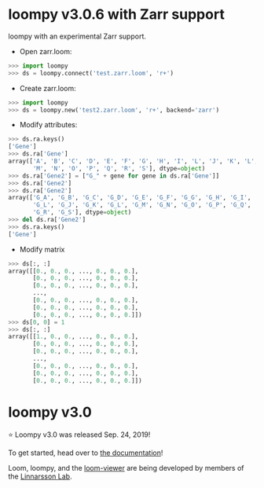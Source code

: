 # loompy v3.0.6 with Zarr support

loompy with an experimental Zarr support.

- Open zarr.loom:
```python
>>> import loompy
>>> ds = loompy.connect('test.zarr.loom', 'r+')
```

- Create zarr.loom:
```python
>>> import loompy
>>> ds = loompy.new('test2.zarr.loom', 'r+', backend='zarr')
```

- Modify attributes:
```python
>>> ds.ra.keys()
['Gene']
>>> ds.ra['Gene']
array(['A', 'B', 'C', 'D', 'E', 'F', 'G', 'H', 'I', 'L', 'J', 'K', 'L',
       'M', 'N', 'O', 'P', 'Q', 'R', 'S'], dtype=object)
>>> ds.ra['Gene2'] = ["G_" + gene for gene in ds.ra['Gene']]
>>> ds.ra['Gene2']
>>> ds.ra['Gene2']
array(['G_A', 'G_B', 'G_C', 'G_D', 'G_E', 'G_F', 'G_G', 'G_H', 'G_I',
       'G_L', 'G_J', 'G_K', 'G_L', 'G_M', 'G_N', 'G_O', 'G_P', 'G_Q',
       'G_R', 'G_S'], dtype=object)
>>> del ds.ra['Gene2']
>>> ds.ra.keys()
['Gene']
```

- Modify matrix
```python
>>> ds[:, :]
array([[0., 0., 0., ..., 0., 0., 0.],
       [0., 0., 0., ..., 0., 0., 0.],
       [0., 0., 0., ..., 0., 0., 0.],
       ...,
       [0., 0., 0., ..., 0., 0., 0.],
       [0., 0., 0., ..., 0., 0., 0.],
       [0., 0., 0., ..., 0., 0., 0.]])
>>> ds[0, 0] = 1
>>> ds[:, :]
array([[1., 0., 0., ..., 0., 0., 0.],
       [0., 0., 0., ..., 0., 0., 0.],
       [0., 0., 0., ..., 0., 0., 0.],
       ...,
       [0., 0., 0., ..., 0., 0., 0.],
       [0., 0., 0., ..., 0., 0., 0.],
       [0., 0., 0., ..., 0., 0., 0.]])
```

# loompy v3.0

⭐ Loompy v3.0 was released Sep. 24, 2019!

To get started, head over to [the documentation](http://loompy.org)!

Loom, loompy, and the [loom-viewer](https://github.com/linnarsson-lab/loom-viewer) are being developed by members of the [Linnarsson Lab](http://linnarssonlab.org).

